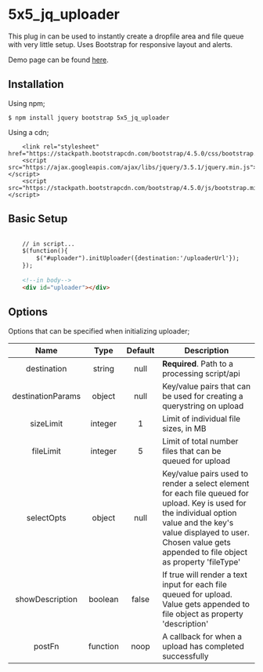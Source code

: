 # 5x5_jq_uploader

This plug in can be used to instantly create a dropfile area and file queue with very little setup. Uses Bootstrap for responsive layout and alerts.

Demo page can be found [here](https://cesperian.github.io/5x5_jq_uploader/example/index.html).
## Installation

Using npm;

```
$ npm install jquery bootstrap 5x5_jq_uploader

```
Using a cdn;
```
    <link rel="stylesheet" href="https://stackpath.bootstrapcdn.com/bootstrap/4.5.0/css/bootstrap.min.css">
    <script src="https://ajax.googleapis.com/ajax/libs/jquery/3.5.1/jquery.min.js"></script>
    <script src="https://stackpath.bootstrapcdn.com/bootstrap/4.5.0/js/bootstrap.min.js"></script>
```

## Basic Setup

```html

    // in script...
    $(function(){ 
        $("#uploader").initUploader({destination:'/uploaderUrl'});
    });
    
    <!--in body-->
    <div id="uploader"></div>
```

## Options
Options that can be specified when initializing uploader;

|Name   |Type   |Default   |Description   |
|:---:|:---:|:---:|---|
|destination   |string   |null   |**Required**. Path to a processing script/api   |
| destinationParams  |object   |null   |Key/value pairs that can be used for creating a querystring on upload   |
|sizeLimit   |integer   |1   |Limit of individual file sizes, in MB    |
|fileLimit   |integer   |5   |Limit of total number files that can be queued for upload   |
|selectOpts   |object   |null   |Key/value pairs used to render a select element for each file queued for upload. Key is used for the individual option value and the key's value displayed to user. Chosen value gets appended to file object as property 'fileType'     |
|showDescription   |boolean   |false   |If true will render a text input for each file queued for upload. Value gets appended to file object as property 'description'   |
|postFn   |function   |noop   |A callback for when a upload has completed successfully    |

